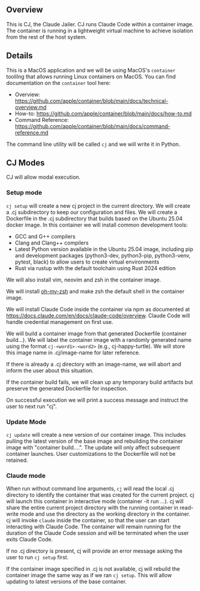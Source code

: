 ## Overview

This is CJ, the Claude Jailer. CJ runs Claude Code within a container image. The container is running in a lightweight virtual machine to achieve isolation from the rest of the host system.

## Details

This is a MacOS application and we will be using MacOS's `container` toolilng that allows running Linux containers on MacOS. You can find documentation on the `container` tool here:
- Overview: https://github.com/apple/container/blob/main/docs/technical-overview.md
- How-to: https://github.com/apple/container/blob/main/docs/how-to.md
- Command Reference: https://github.com/apple/container/blob/main/docs/command-reference.md

The command line utility will be called `cj` and we will write it in Python.

## CJ Modes

CJ will allow modal execution.

### Setup mode

`cj setup` will create a new cj project in the current directory. We will create a .cj subdirectory to keep our configuration and files. We will create a Dockerfile in the .cj subdirectory that builds based on the Ubuntu 25.04 docker image. In this container we will install common development tools:
- GCC and G++ compilers
- Clang and Clang++ compilers
- Latest Python version available in the Ubuntu 25.04 image, including pip and development packages (python3-dev, python3-pip, python3-venv, pytest, black) to allow users to create virtual environments
- Rust via rustup with the default toolchain using Rust 2024 edition

We will also install vim, neovim and zsh in the container image.

We will install [oh-my-zsh](https://ohmyz.sh) and make zsh the default shell in the container image.

We will install Claude Code inside the container via npm as documented at https://docs.claude.com/en/docs/claude-code/overview. Claude Code will handle credential management on first use.

We will build a container image from that generated Dockerfile (container build...). We will label the container image with a randomly generated name using the format `cj-<word1>-<word2>` (e.g., cj-happy-turtle). We will store this image name in .cj/image-name for later reference.

If there is already a .cj directory with an image-name, we will abort and inform the user about this situation.

If the container build fails, we will clean up any temporary build artifacts but preserve the generated Dockerfile for inspection.

On successful execution we will print a success message and instruct the user to next run "cj".

### Update Mode

`cj update` will create a new version of our container image. This includes pulling the latest version of the base image and rebuilding the container image with "container build....". The update will only affect subsequent container launches. User customizations to the Dockerfile will not be retained.

### Claude mode

When run without command line arguments, `cj` will read the local .cj directory to identify the container that was created for the current project. cj will launch this container in interactive mode (container -it run ...). cj will share the entire current project directory with the running container in read-write mode and use the directory as the working directory in the container. cj will invoke `claude` inside the container, so that the user can start interacting with Claude Code. The container will remain running for the duration of the Claude Code session and will be terminated when the user exits Claude Code.

If no .cj directory is present, cj will provide an error message asking the user to run `cj setup` first.

If the container image specified in .cj is not available, cj will rebuild the container image the same way as if we ran `cj setup`. This will allow updating to latest versions of the base container.
